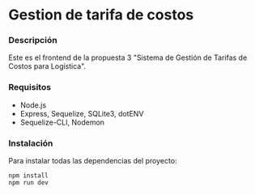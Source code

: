 # Gestion de tarifa de costos
### Descripción
Este es el frontend de la propuesta 3 "Sistema de Gestión de Tarifas de
Costos para Logística".

### Requisitos
- Node.js
- Express, Sequelize, SQLite3, dotENV
- Sequelize-CLI, Nodemon

### Instalación
Para instalar todas las dependencias del proyecto:

```
npm install
npm run dev
```
